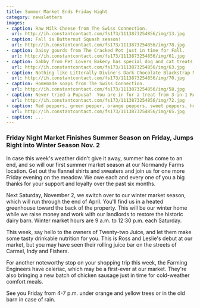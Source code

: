 ```yaml
---
title: Summer Market Ends Friday Night
category: newsletters
images:
- caption: Raw Milk Cheese from The Swiss Connection.
  url: http://ih.constantcontact.com/fs173/1113873254856/img/13.jpg
- caption: Fall is Butternut Squash season!
  url: http://ih.constantcontact.com/fs173/1113873254856/img/78.jpg
- caption: Daisy gourds from The Cracked Pot just in time for Fall. 
  url: http://ih.constantcontact.com/fs173/1113873254856/img/61.jpg
- caption: Gabby from Pet Lovers Bakery has special dog and cat treats.
  url: http://ih.constantcontact.com/fs173/1113873254856/img/63.jpg
- caption: Nothing like Litterally Divine's Dark Chocolate Blackstrap Molasses.  Special! 
  url: http://ih.constantcontact.com/fs173/1113873254856/img/70.jpg
- caption: Homemade soaps from The Swiss Connection.
  url: http://ih.constantcontact.com/fs173/1113873254856/img/58.jpg
- caption: Never tried a Pupusa?  You are in for a treat from 3-in-1 Restaurant.
  url: http://ih.constantcontact.com/fs173/1113873254856/img/72.jpg
- caption: Red peppers, green pepper, orange peppers, sweet peppers, hot peppers -- a specialty for Jacob at Redwine Farms
  url: http://ih.constantcontact.com/fs173/1113873254856/img/65.jpg
- caption: ...
---
```


### Friday Night Market Finishes Summer Season on Friday, Jumps Right into Winter Season Nov. 2
  
In case this week's weather didn't give it away, summer has come to an end, and so will our first summer market season at our Normandy Farms location. Get out the flannel shirts and sweaters and join us for one more Friday evening on the meadow.  We owe each and every one of you a big thanks for your support and loyalty over the past six months.

Next Saturday, November 2, we switch over to our winter market season, which will run through the end of April. You'll find us in a heated greenhouse toward the back of the property. This will be our winter home while we raise money and work with our landlords to restore the historic dairy barn. Winter market hours are 9 a.m. to 12:30 p.m. each Saturday.

This week, say hello to the owners of Twenty-two Juice, and let them make some tasty drinkable nutrition for you. This is Ross and Leslie's debut at our market, but you may have seen their rolling juice bar on the streets of Carmel, Indy and Fishers.

For another noteworthy stop on your shopping trip this week, the Farming Engineers have celeriac, which may be a first-ever at our market. They're also bringing a new batch of chicken sausage just in time for cold-weather comfort meals.

See you Friday from 4-7 p.m. under orange and yellow trees or in the old barn in case of rain.


